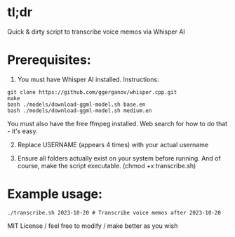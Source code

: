 # tl;dr
Quick & dirty script to transcribe voice memos via Whisper AI

# Prerequisites:
1. You must have Whisper AI installed.  Instructions:

```
git clone https://github.com/ggerganov/whisper.cpp.git
make
bash ./models/download-ggml-model.sh base.en
bash ./models/download-ggml-model.sh medium.en
```

You must also have the free ffmpeg installed.  Web search for how to do that - it's easy.

2. Replace USERNAME (appears 4 times) with your actual username

3. Ensure all folders actually exist on your system before running.  And of course, make the script
   executable.  (chmod +x transcribe.sh)

# Example usage:
```
./transcribe.sh 2023-10-20 # Transcribe voice memos after 2023-10-20
```

MIT License / feel free to modify / make better as you wish